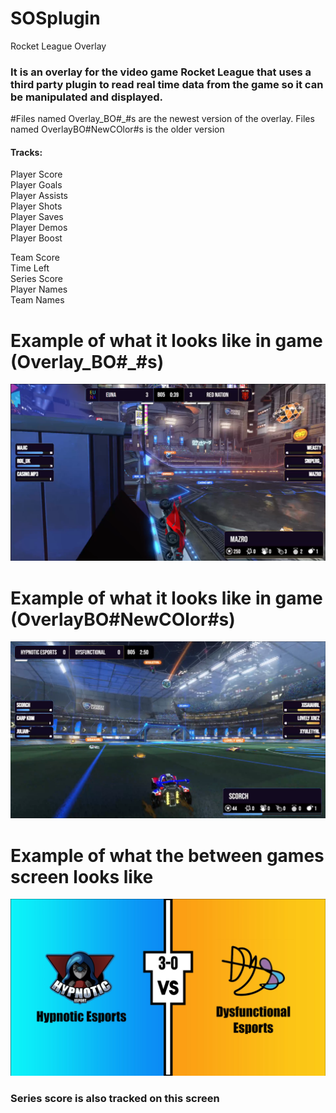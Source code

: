 # SOSplugin
Rocket League Overlay

### It is an overlay for the video game Rocket League that uses a third party plugin to read real time data from the game so it can be manipulated and displayed.

#Files named Overlay_BO#_#s are the newest version of the overlay. Files named OverlayBO#NewCOlor#s is the older version

#### Tracks:
Player Score <br />
Player Goals <br />
Player Assists <br />
Player Shots <br />
Player Saves <br />
Player Demos <br />
Player Boost <br />


Team Score <br />
Time Left <br />
Series Score <br />
Player Names <br />
Team Names <br />

# Example of what it looks like in game (Overlay_BO#_#s)
![Updated Overlay](updatedOverlay.png)


# Example of what it looks like in game (OverlayBO#NewCOlor#s)
![Older Overlay](ExampleIngame.PNG)

# Example of what the between games screen looks like
![Between Game Screen](betweenGamesExample.PNG)

### Series score is also tracked on this screen
